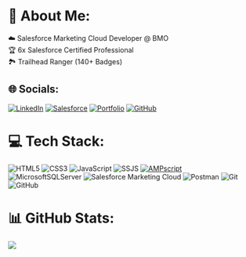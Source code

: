 # 💫 About Me:
☁️ Salesforce Marketing Cloud Developer @ BMO<br>🏆 6x Salesforce Certified Professional<br> 🏞️ Trailhead Ranger (140+ Badges)

## 🌐 Socials:

[![LinkedIn](https://custom-icon-badges.demolab.com/badge/LinkedIn-0A66C2?logo=linkedin-white&logoColor=fff)](https://www.linkedin.com/in/d7chau/) [![Salesforce](https://img.shields.io/badge/Salesforce-00A1E0.svg?logo=Salesforce&logoColor=white)](https://www.salesforce.com/trailblazer/d7chau) [![Portfolio](https://img.shields.io/badge/Portfolio_Site-F24E1E?logo=svelte&logoColor=white)](https://dennischau.com/) [![GitHub](https://img.shields.io/badge/GitHub-%23121011.svg?logo=github&logoColor=white)](https://github.com/d7chau)


# 💻 Tech Stack:
![HTML5](https://img.shields.io/badge/html5-%23E34F26.svg?style=for-the-badge&logo=html5&logoColor=white) ![CSS3](https://img.shields.io/badge/css3-%231572B6.svg?style=for-the-badge&logo=css3&logoColor=white) ![JavaScript](https://img.shields.io/badge/javascript-%23323330.svg?style=for-the-badge&logo=javascript&logoColor=%23F7DF1E) ![SSJS](https://img.shields.io/badge/SSJS-FF8800?style=for-the-badge&logo=Cloudflare&logoColor=white) [![AMPscript](https://img.shields.io/badge/AMPscript-005AF0?style=for-the-badge&logo=amp&logoColor=white)](#) ![MicrosoftSQLServer](https://custom-icon-badges.demolab.com/badge/Microsoft%20SQL%20Server-CC2927?style=for-the-badge&logo=mssqlserver-white&logoColor=white) ![Salesforce Marketing Cloud](https://img.shields.io/badge/Salesforce_Marketing_Cloud-00A1E0?style=for-the-badge&logo=Salesforce&logoColor=FFFFFF) ![Postman](https://img.shields.io/badge/Postman-FF6C37?style=for-the-badge&logo=postman&logoColor=white) ![Git](https://img.shields.io/badge/git-%23F05033.svg?style=for-the-badge&logo=git&logoColor=white) ![GitHub](https://img.shields.io/badge/github-%23121011.svg?style=for-the-badge&logo=github&logoColor=white)
# 📊 GitHub Stats:
![](https://nirzak-streak-stats.vercel.app/?user=d7chau&theme=dark&hide_border=false)
